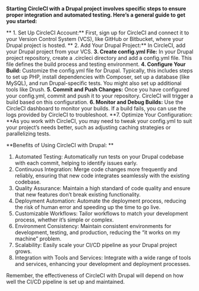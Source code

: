 **Starting CircleCI with a Drupal project involves specific steps to ensure proper integration and automated testing. Here’s a general guide to get you started:**

** 1. Set Up CircleCI Account:** First, sign up for CircleCI and connect it to your Version Control System (VCS), like GitHub or Bitbucket, where your Drupal project is hosted.
** 2. Add Your Drupal Project:** In CircleCI, add your Drupal project from your VCS.
 **3. Create config.yml File:** In your Drupal project repository, create a .circleci directory and add a config.yml file. This file defines the build process and testing environment.
 **4. Configure Your Build:** Customize the config.yml file for Drupal. Typically, this includes steps to set up PHP, install dependencies with Composer, set up a database (like MySQL), and run Drupal-specific tests. You might also set up additional tools like Drush.
 **5. Commit and Push Changes:** Once you have configured your config.yml, commit and push it to your repository. CircleCI will trigger a build based on this configuration.
 **6. Monitor and Debug Builds:** Use the CircleCI dashboard to monitor your builds. If a build fails, you can use the logs provided by CircleCI to troubleshoot.
 **7. Optimize Your Configuration: **As you work with CircleCI, you may need to tweak your config.yml to suit your project’s needs better, such as adjusting caching strategies or parallelizing tests.

**Benefits of Using CircleCI with Drupal:
**
 1. Automated Testing: Automatically run tests on your Drupal codebase with each commit, helping to identify issues early.
 2. Continuous Integration: Merge code changes more frequently and reliably, ensuring that new code integrates seamlessly with the existing codebase.
 3. Quality Assurance: Maintain a high standard of code quality and ensure that new features don’t break existing functionality.
 4. Deployment Automation: Automate the deployment process, reducing the risk of human error and speeding up the time to go live.
 5. Customizable Workflows: Tailor workflows to match your development process, whether it’s simple or complex.
 6. Environment Consistency: Maintain consistent environments for development, testing, and production, reducing the “it works on my machine” problem.
 7. Scalability: Easily scale your CI/CD pipeline as your Drupal project grows.
 8. Integration with Tools and Services: Integrate with a wide range of tools and services, enhancing your development and deployment processes.

Remember, the effectiveness of CircleCI with Drupal will depend on how well the CI/CD pipeline is set up and maintained.
